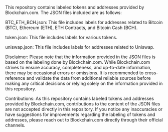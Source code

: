 This repository contains labeled tokens and addresses provided by Blockchain.com. The JSON files included are as follows:

BTC_ETH_BCH.json: This file includes labels for addresses related to Bitcoin (BTC), Ethereum (ETH), ETH Contracts, and Bitcoin Cash (BCH).

token.json: This file includes labels for various tokens.

uniswap.json: This file includes labels for addresses related to Uniswap.

Disclaimer:
Please note that the information provided in the JSON files is based on the labeling done by Blockchain.com. While Blockchain.com strives to ensure accuracy, completeness, and up-to-date information, there may be occasional errors or omissions. It is recommended to cross-reference and validate the data from additional reliable sources before making any critical decisions or relying solely on the information provided in this repository.

Contributions:
As this repository contains labeled tokens and addresses provided by Blockchain.com, contributions to the content of the JSON files are not accepted directly in this repository. If you notice any inaccuracies or have suggestions for improvements regarding the labeling of tokens and addresses, please reach out to Blockchain.com directly through their official channels.
